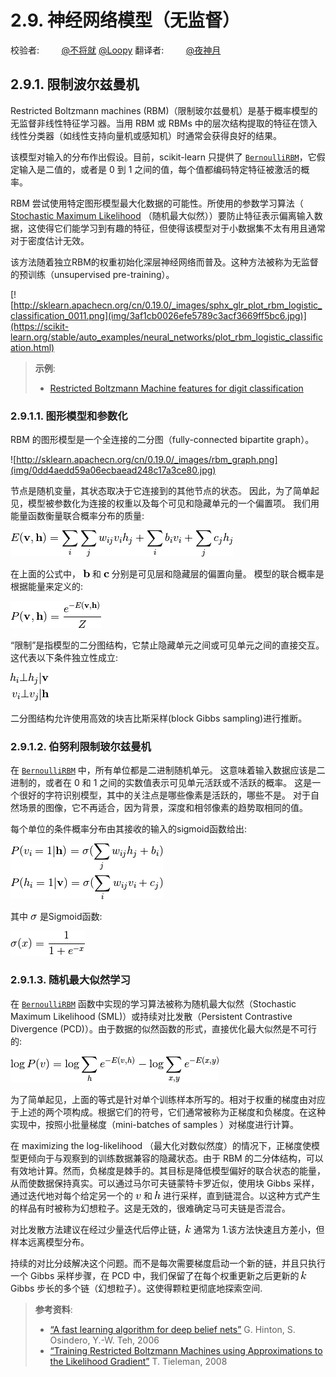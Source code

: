 # 2.9. 神经网络模型（无监督）

校验者:
        [@不将就](https://github.com/apachecn/scikit-learn-doc-zh)
        [@Loopy](https://github.com/loopyme)
翻译者:
        [@夜神月](https://github.com/apachecn/scikit-learn-doc-zh)

## 2.9.1. 限制波尔兹曼机

Restricted Boltzmann machines (RBM)（限制玻尔兹曼机）是基于概率模型的无监督非线性特征学习器。当用 RBM 或 RBMs 中的层次结构提取的特征在馈入线性分类器（如线性支持向量机或感知机）时通常会获得良好的结果。

该模型对输入的分布作出假设。目前，scikit-learn 只提供了 [`BernoulliRBM`](https://scikit-learn.org/stable/modules/generated/sklearn.neural_network.BernoulliRBM.html#sklearn.neural_network.BernoulliRBM "sklearn.neural_network.BernoulliRBM")，它假定输入是二值的，或者是 0 到 1 之间的值，每个值都编码特定特征被激活的概率。

RBM 尝试使用特定图形模型最大化数据的可能性。所使用的参数学习算法（ [Stochastic Maximum Likelihood](#sml) （随机最大似然））要防止特征表示偏离输入数据，这使得它们能学习到有趣的特征，但使得该模型对于小数据集不太有用且通常对于密度估计无效。

该方法随着独立RBM的权重初始化深层神经网络而普及。这种方法被称为无监督的预训练（unsupervised pre-training）。

[![http://sklearn.apachecn.org/cn/0.19.0/_images/sphx_glr_plot_rbm_logistic_classification_0011.png](img/3af1cb0026efe5789c3acf3669ff5bc6.jpg)](https://scikit-learn.org/stable/auto_examples/neural_networks/plot_rbm_logistic_classification.html)

> **示例**:
>*   [Restricted Boltzmann Machine features for digit classification](https://scikit-learn.org/stable/auto_examples/neural_networks/plot_rbm_logistic_classification.html#sphx-glr-auto-examples-neural-networks-plot-rbm-logistic-classification-py)

### 2.9.1.1. 图形模型和参数化

RBM 的图形模型是一个全连接的二分图（fully-connected bipartite graph）。

![http://sklearn.apachecn.org/cn/0.19.0/_images/rbm_graph.png](img/0dd4aedd59a06ecbaead248c17a3ce80.jpg)

节点是随机变量，其状态取决于它连接到的其他节点的状态。 因此，为了简单起见，模型被参数化为连接的权重以及每个可见和隐藏单元的一个偏置项。 我们用能量函数衡量联合概率分布的质量:


![E(\mathbf{v}, \mathbf{h}) = \sum_i \sum_j w_{ij}v_ih_j + \sum_i b_iv_i  + \sum_j c_jh_j](img/5959a6fe3c27570b7d474f26126eb628.jpg)


在上面的公式中， ![\mathbf{b}](img/4dee38783cbd4faef5d5639ce23a5c59.jpg) 和 ![\mathbf{c}](img/a4dd5119f3eeb13b99180aab64917975.jpg) 分别是可见层和隐藏层的偏置向量。 模型的联合概率是根据能量来定义的:

![P(\mathbf{v}, \mathbf{h}) = \frac{e^{-E(\mathbf{v}, \mathbf{h})}}{Z}](img/224162d8cfff6c8ad85718be6b261b70.jpg)

“限制”是指模型的二分图结构，它禁止隐藏单元之间或可见单元之间的直接交互。 这代表以下条件独立性成立:


![h_i \bot h_j | \mathbf{v} \\v_i \bot v_j | \mathbf{h}](img/9521899a181a367c5873e61b9f7785ce.jpg)


二分图结构允许使用高效的块吉比斯采样(block Gibbs sampling)进行推断。

### 2.9.1.2. 伯努利限制玻尔兹曼机

在 [`BernoulliRBM`](https://scikit-learn.org/stable/modules/generated/sklearn.neural_network.BernoulliRBM.html#sklearn.neural_network.BernoulliRBM "sklearn.neural_network.BernoulliRBM") 中，所有单位都是二进制随机单元。 这意味着输入数据应该是二进制的，或者在 0 和 1 之间的实数值表示可见单元活跃或不活跃的概率。 这是一个很好的字符识别模型，其中的关注点是哪些像素是活跃的，哪些不是。 对于自然场景的图像，它不再适合，因为背景，深度和相邻像素的趋势取相同的值。

每个单位的条件概率分布由其接收的输入的sigmoid函数给出:


![P(v_i=1|\mathbf{h}) = \sigma(\sum_j w_{ij}h_j + b_i) \\P(h_i=1|\mathbf{v}) = \sigma(\sum_i w_{ij}v_i + c_j)](img/e6811d3f6333e9490d602db8dc1e3d96.jpg)


其中 ![\sigma](img/8c4a5c99b21079b9fb1be49910ff96e3.jpg) 是Sigmoid函数:

![\sigma(x) = \frac{1}{1 + e^{-x}}](img/f1c8c9b812ae1b6ec189eda900e47269.jpg)

### 2.9.1.3. 随机最大似然学习

在 [`BernoulliRBM`](https://scikit-learn.org/stable/modules/generated/sklearn.neural_network.BernoulliRBM.html#sklearn.neural_network.BernoulliRBM "sklearn.neural_network.BernoulliRBM") 函数中实现的学习算法被称为随机最大似然（Stochastic Maximum Likelihood (SML)）或持续对比发散（Persistent Contrastive Divergence (PCD)）。由于数据的似然函数的形式，直接优化最大似然是不可行的:

![\log P(v) = \log \sum_h e^{-E(v, h)} - \log \sum_{x, y} e^{-E(x, y)}](img/1252aa7af065b0afd424b2ff01b4e2a5.jpg)

为了简单起见，上面的等式是针对单个训练样本所写的。相对于权重的梯度由对应于上述的两个项构成。根据它们的符号，它们通常被称为正梯度和负梯度。在这种实现中，按照小批量梯度（mini-batches of samples ）对梯度进行计算。

在 maximizing the log-likelihood （最大化对数似然度）的情况下，正梯度使模型更倾向于与观察到的训练数据兼容的隐藏状态。由于 RBM 的二分体结构，可以有效地计算。然而，负梯度是棘手的。其目标是降低模型偏好的联合状态的能量，从而使数据保持真实。可以通过马尔可夫链蒙特卡罗近似，使用块 Gibbs 采样，通过迭代地对每个给定另一个的 ![v](img/ce7fd91ddb116ab5d747de0316caf657.jpg) 和 ![h](img/c5f49595b56010ad04fce358940848e5.jpg) 进行采样，直到链混合。以这种方式产生的样品有时被称为幻想粒子。这是无效的，很难确定马可夫链是否混合。

对比发散方法建议在经过少量迭代后停止链，![k](img/f93871977da52a6d11045d57c3e18728.jpg) 通常为 1.该方法快速且方差小，但样本远离模型分布。

持续的对比分歧解决这个问题。而不是每次需要梯度启动一个新的链，并且只执行一个 Gibbs 采样步骤，在 PCD 中，我们保留了在每个权重更新之后更新的 ![k](img/f93871977da52a6d11045d57c3e18728.jpg) Gibbs 步长的多个链（幻想粒子）。这使得颗粒更彻底地探索空间.

> **参考资料**:
>*   [“A fast learning algorithm for deep belief nets”](http://www.cs.toronto.edu/~hinton/absps/fastnc.pdf) G. Hinton, S. Osindero, Y.-W. Teh, 2006
>*   [“Training Restricted Boltzmann Machines using Approximations to the Likelihood Gradient”](http://www.cs.toronto.edu/~tijmen/pcd/pcd.pdf) T. Tieleman, 2008

